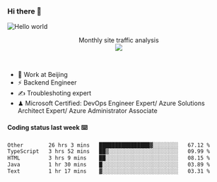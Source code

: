 ### Hi there 👋

<img src="https://raw.githubusercontent.com/sagar-viradiya/sagar-viradiya/master/resources/banner.png" alt="Hello world">
<p align="center"> 
 Monthly site traffic analysis <br/>
  <img src="https://profile-counter.glitch.me/youszoe/count.svg" />
</p>
<br/>

- 🍻 Work at Beijing 
- ⚡ Backend Engineer
- ✍️ Troubleshoting expert
- ♟  Microsoft Certified: DevOps Engineer Expert/ Azure Solutions Architect Expert/ Azure Administrator Associate

#### Coding status last week ⌨️

<!--START_SECTION:waka-->

```txt
Other        26 hrs 3 mins   ████████████████▓░░░░░░░░   67.12 %
TypeScript   3 hrs 52 mins   ██▒░░░░░░░░░░░░░░░░░░░░░░   09.99 %
HTML         3 hrs 9 mins    ██░░░░░░░░░░░░░░░░░░░░░░░   08.15 %
Java         1 hr 30 mins    █░░░░░░░░░░░░░░░░░░░░░░░░   03.89 %
Text         1 hr 17 mins    ▓░░░░░░░░░░░░░░░░░░░░░░░░   03.31 %
```

<!--END_SECTION:waka-->

<br/>
<center><img src="http://ghchart.rshah.org/409ba5/yousazoe" alt="" /></center>


